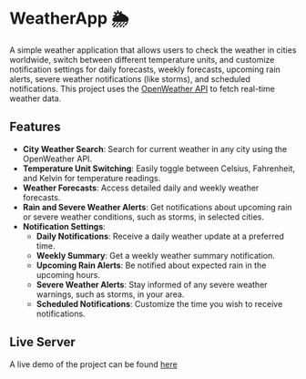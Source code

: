 # WeatherApp 🌦️

A simple weather application that allows users to check the weather in cities worldwide, switch between different temperature units, and customize notification settings for daily forecasts, weekly forecasts, upcoming rain alerts, severe weather notifications (like storms), and scheduled notifications. This project uses the [OpenWeather API](https://openweathermap.org/) to fetch real-time weather data.

## Features

- **City Weather Search**: Search for current weather in any city using the OpenWeather API.
- **Temperature Unit Switching**: Easily toggle between Celsius, Fahrenheit, and Kelvin for temperature readings.
- **Weather Forecasts**: Access detailed daily and weekly weather forecasts.
- **Rain and Severe Weather Alerts**: Get notifications about upcoming rain or severe weather conditions, such as storms, in selected cities.
- **Notification Settings**:
  - **Daily Notifications**: Receive a daily weather update at a preferred time.
  - **Weekly Summary**: Get a weekly weather summary notification.
  - **Upcoming Rain Alerts**: Be notified about expected rain in the upcoming hours.
  - **Severe Weather Alerts**: Stay informed of any severe weather warnings, such as storms, in your area.
  - **Scheduled Notifications**: Customize the time you wish to receive notifications.

## Live Server

A live demo of the project can be found [here](https://weather-l5rp5o591-yanivs-projects-d091535c.vercel.app/)

